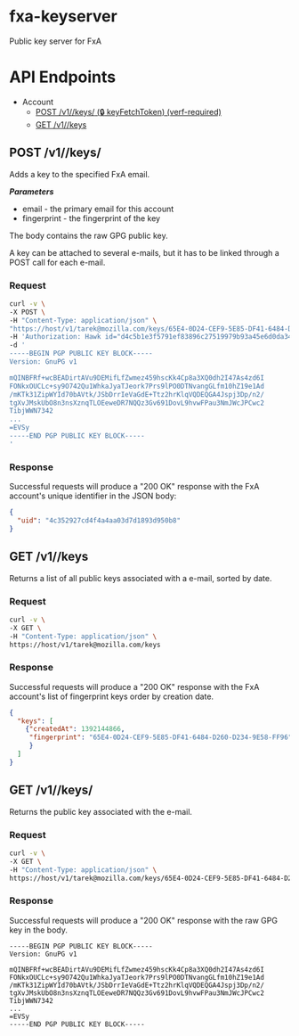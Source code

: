 fxa-keyserver
=============

Public key server for FxA


# API Endpoints

* Account
    * [POST /v1/<email>/keys/<fingerprint> (:lock: keyFetchToken) (verf-required)](#post-v1keyscreate)
    * [GET  /v1/<email>/keys](#get-v1accountkeys)


## POST /v1/<email>/keys/<name>

Adds a key to the specified FxA email.

___Parameters___

* email - the primary email for this account
* fingerprint - the fingerprint of the key

The body contains the raw GPG public key.

A key can be attached to several e-mails, but it has to be linked through
a POST call for each e-mail.

### Request

```sh
curl -v \
-X POST \
-H "Content-Type: application/json" \
"https://host/v1/tarek@mozilla.com/keys/65E4-0D24-CEF9-5E85-DF41-6484-D260-D234-9E58-FF96" \
-H 'Authorization: Hawk id="d4c5b1e3f5791ef83896c27519979b93a45e6d0da34c7509c5632ac35b28b48d", ts="1373391043", nonce="ohQjqb", mac="LAnpP3P2PXelC6hUoUaHP72nCqY5Iibaa3eeiGBqIIU="' \
-d '
-----BEGIN PGP PUBLIC KEY BLOCK-----
Version: GnuPG v1

mQINBFRf+wcBEADirtAVu9DEMifLfZwmez459hscKk4Cp8a3XQ0dh2I47As4zd6I
FONkxOUCLc+sy9O742Qu1WhkaJyaTJeork7Prs9lPO0DTNvangGLfm10hZ19e1Ad
/mKTk31ZipWYId70bAVtk/JSbDrrIeVaGdE+Ttz2hrKlqVQDEQGA4Jspj3Dp/n2/
tgXvJMskUbO8n3nsXznqTLOEeweDR7NQQz3Gv691DovL9hvwFPau3NmJWcJPCwc2
TibjWWN7342
...
=EVSy
-----END PGP PUBLIC KEY BLOCK-----
'
```

### Response

Successful requests will produce a "200 OK" response with the FxA account's unique identifier in the JSON body:

```json
{
  "uid": "4c352927cd4f4a4aa03d7d1893d950b8"
}
```

## GET /v1/<email>/keys

Returns a list of all public keys associated with a e-mail, sorted by date.


### Request

```sh
curl -v \
-X GET \
-H "Content-Type: application/json" \
https://host/v1/tarek@mozilla.com/keys
```

### Response

Successful requests will produce a "200 OK" response with the FxA account's list of fingerprint keys
order by creation date.

```json
{
  "keys": [
    {"createdAt": 1392144866, 
     "fingerprint": "65E4-0D24-CEF9-5E85-DF41-6484-D260-D234-9E58-FF96"
     }
  ]
}
```

## GET /v1/<email>/keys/<fingerprint>

Returns the public key associated with the e-mail.


### Request

```sh
curl -v \
-X GET \
-H "Content-Type: application/json" \
https://host/v1/tarek@mozilla.com/keys/65E4-0D24-CEF9-5E85-DF41-6484-D260-D234-9E58-FF96
```

### Response

Successful requests will produce a "200 OK" response with the raw GPG key in the body.

```
-----BEGIN PGP PUBLIC KEY BLOCK-----
Version: GnuPG v1

mQINBFRf+wcBEADirtAVu9DEMifLfZwmez459hscKk4Cp8a3XQ0dh2I47As4zd6I
FONkxOUCLc+sy9O742Qu1WhkaJyaTJeork7Prs9lPO0DTNvangGLfm10hZ19e1Ad
/mKTk31ZipWYId70bAVtk/JSbDrrIeVaGdE+Ttz2hrKlqVQDEQGA4Jspj3Dp/n2/
tgXvJMskUbO8n3nsXznqTLOEeweDR7NQQz3Gv691DovL9hvwFPau3NmJWcJPCwc2
TibjWWN7342
...
=EVSy
-----END PGP PUBLIC KEY BLOCK-----
```
